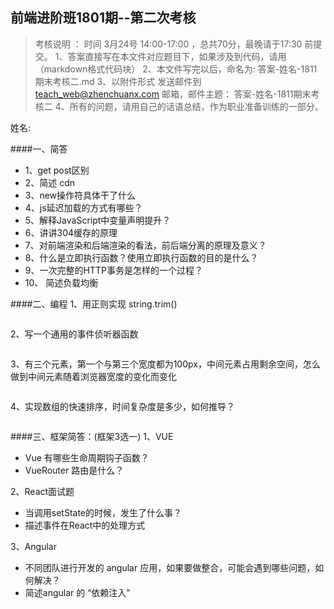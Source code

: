 ## 前端进阶班1801期--第二次考核




> 考核说明 ： 时间 3月24号 14:00-17:00 ，总共70分，最晚请于17:30 前提交。 
> 1、答案直接写在本文件对应题目下，如果涉及到代码，请用（markdown格式代码块）
> 2、本文件写完以后，命名为:  答案-姓名-1811期末考核二.md
> 3、以附件形式 发送邮件到  teach_web@zhenchuanx.com 邮箱，邮件主题： 答案-姓名-1811期末考核二
> 4、所有的问题，请用自己的话语总结，作为职业准备训练的一部分。 



姓名:   

####一、简答
- 1、get post区别
- 2、简述 cdn
- 3、new操作符具体干了什么
- 4、js延迟加载的方式有哪些？
- 5、解释JavaScript中变量声明提升？
- 6、讲讲304缓存的原理
- 7、对前端渲染和后端渲染的看法，前后端分离的原理及意义？
- 8、什么是立即执行函数？使用立即执行函数的目的是什么？
- 9、一次完整的HTTP事务是怎样的一个过程？
- 10、 简述负载均衡


####二、编程
1、用正则实现 string.trim() 
```

```

2、写一个通用的事件侦听器函数
```

```


3、有三个元素，第一个与第三个宽度都为100px，中间元素占用剩余空间，怎么做到中间元素随着浏览器宽度的变化而变化
```

```


4、实现数组的快速排序，时间复杂度是多少，如何推导？
```

```


####三、框架简答：(框架3选一)
1、VUE
- Vue 有哪些生命周期钩子函数？
- VueRouter 路由是什么？

2、React面试题
- 当调用setState的时候，发生了什么事？
- 描述事件在React中的处理方式

3、Angular
- 不同团队进行开发的 angular 应用，如果要做整合，可能会遇到哪些问题，如何解决？
- 简述angular 的 “依赖注入”
